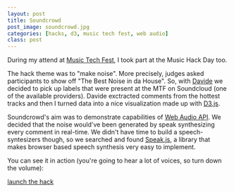 ```yaml
---
layout: post
title: Soundcrowd
post_image: soundcrowd.jpg
categories: [hacks, d3, music tech fest, web audio]
class: post
---
```


During my attend at [Music Tech Fest](http://musictechfest.org), I took part at the Music Hack Day too.

The hack theme was to "make noise". 
More precisely, judges asked participants to show off "The Best Noise in da House".
So, with [Davide](http://twitter.com/tanototo) we decided to pick up 
labels that were present at the MTF on Soundcloud (one of the available providers).
Davide exctracted comments from the hottest tracks and then I turned data into
a nice visualization made up with [D3.js](http://d3js.org).

Soundcrowd's aim was to demonstrate capabilities of [Web Audio API](https://developer.mozilla.org/en-US/docs/Web_Audio_API). 
We decided that the noise would've been generated by speak synthesizing every comment in real-time.
We didn't have time to build a speech-syntesizers though, so we searched and found [Speak.js](https://github.com/mattytemple/speak-js), a library
that makes browser based speech synthesis very easy to implement.

You can see it in action (you're going to hear a lot of voices, so turn down the volume):

<div class="post-actions">
  <a class="btn" href="http://bit.ly/17xPMwv">launch the hack</a>
</div>